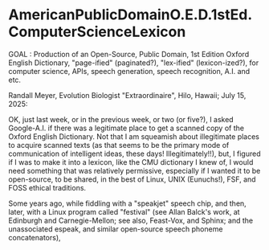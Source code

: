 # AmericanPublicDomainO.E.D.1stEd.ComputerScienceLexicon
GOAL : Production of an Open-Source, Public Domain, 1st Edition Oxford English Dictionary, "page-ified" (paginated?), "lex-ified" (lexicon-ized?), for computer science, APIs, speech generation, speech recognition, A.I. and etc.

Randall Meyer, Evolution Biologist "Extraordinaire", Hilo, Hawaii; July 15, 2025:

OK, just last week, or in the previous week, or two (or five?), I asked Google-A.I. if there was a legitimate place to get a scanned copy of the Oxford English Dictionary. Not that I am squeamish about illegitimate places to acquire scanned texts (as that seems to be the primary mode of communication of intelligent ideas, these days! Illegitimately!!), but, I figured if I was to make it into a lexicon, like the CMU dictionary I knew of, I would need something that was relatively permissive, especially if I wanted it to be open-source, to be shared, in the best of Linux, UNIX (Eunuchs!), FSF, and FOSS ethical traditions.

Some years ago, while fiddling with a "speakjet" speech chip, and then, later, with a Linux program called "festival" (see Allan Balck's work, at Edinburgh and Carnegie-Mellon; see also, Feast-Vox, and Sphinx; and the unassociated espeak, and similar open-source speech phoneme concatenators), 
